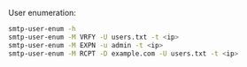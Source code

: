 User enumeration:
```bash
smtp-user-enum -h
smtp-user-enum -M VRFY -U users.txt -t <ip>
smtp-user-enum -M EXPN -u admin -t <ip>
smtp-user-enum -M RCPT -D example.com -U users.txt -t <ip>
```